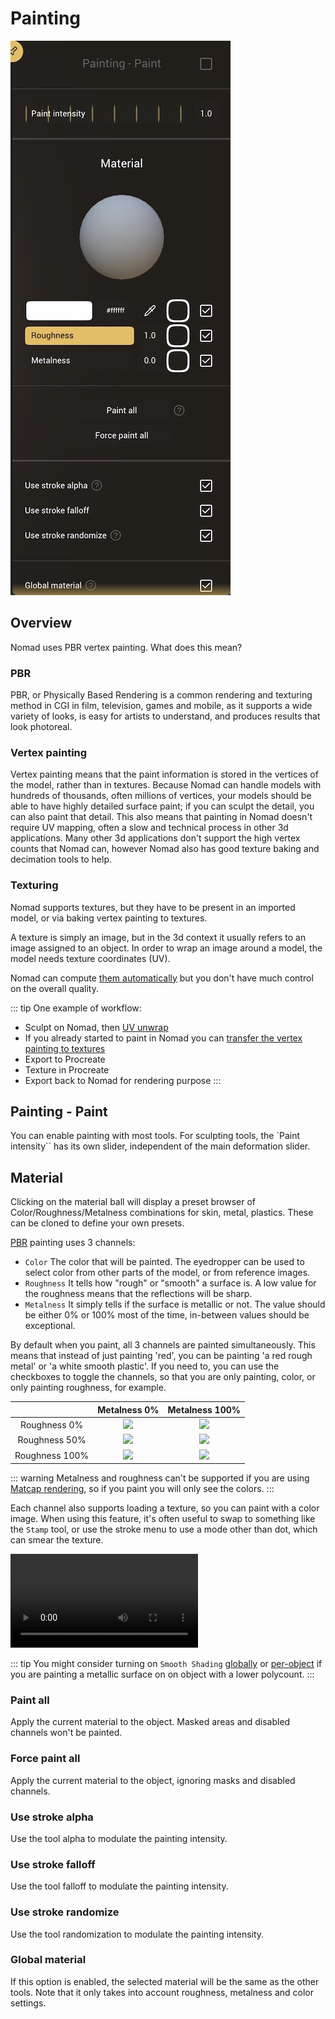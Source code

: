 # Painting

![](./images/paint_menu.jpg)  

## Overview

Nomad uses PBR vertex painting. What does this mean?

### PBR
PBR, or Physically Based Rendering is a common rendering and texturing method in CGI in film, television, games and mobile, as it supports a wide variety of looks, is easy for artists to understand, and produces results that look photoreal.

### Vertex painting

Vertex painting means that the paint information is stored in the vertices of the model, rather than in textures. Because Nomad can handle models with hundreds of thousands, often millions of vertices, your models should be able to have highly detailed surface paint; if you can sculpt the detail, you can also paint that detail. This also means that painting in Nomad doesn't require UV mapping, often a slow and technical process in other 3d applications. Many other 3d applications don't support the high vertex counts that Nomad can, however Nomad also has good texture baking and decimation tools to help.

### Texturing

Nomad supports textures, but they have to be present in an imported model, or via baking vertex painting to textures. 

A texture is simply an image, but in the 3d context it usually refers to an image assigned to an object.
In order to wrap an image around a model, the model needs texture coordinates (UV).

Nomad can compute [them automatically](topology.md#uv-unwrap) but you don't have much control on the overall quality.

::: tip
One example of workflow:
- Sculpt on Nomad, then [UV unwrap](topology.md#uv-unwrap)
- If you already started to paint in Nomad you can [transfer the vertex painting to textures](topology.md#bake-vertex-colors-to-texture)
- Export to Procreate
- Texture in Procreate
- Export back to Nomad for rendering purpose
:::

## Painting - Paint

You can enable painting with most tools.
For sculpting tools, the `Paint intensity`` has its own slider, independent of the main deformation slider.


## Material

Clicking on the material ball will display a preset browser of Color/Roughness/Metalness combinations for skin, metal, plastics. These can be cloned to define your own presets.

[PBR](lighting.md#pbr) painting uses 3 channels:
- `Color` The color that will be painted. The eyedropper can be used to select color from other parts of the model, or from reference images.
- `Roughness` It tells how "rough" or "smooth" a surface is. A low value for the roughness means that the reflections will be sharp.
- `Metalness` It simply tells if the surface is metallic or not. The value should be either 0% or 100% most of the time, in-between values should be exceptional.

By default when you paint, all 3 channels are painted simultaneously. This means that instead of just painting 'red', you can be painting 'a red rough metal' or 'a white smooth plastic'. If you need to, you can use the checkboxes to toggle the channels, so that you are only painting, color, or only painting roughness, for example. 

|                | Metalness 0%                      | Metalness 100%               |
| :---:          | :---:                             |:---:                         |
| Roughness 0%   | ![](./images/dielectric_r0.jpg)   | ![](./images/metal_r0.jpg)   |
| Roughness 50%  | ![](./images/dielectric_r50.jpg)  | ![](./images/metal_r50.jpg)  |
| Roughness 100% | ![](./images/dielectric_r100.jpg) | ![](./images/metal_r100.jpg) |

::: warning
Metalness and roughness can't be supported if you are using [Matcap rendering](lighting.md#matcap), so if you paint you will only see the colors.
:::

Each channel also supports loading a texture, so you can paint with a color image. When using this feature, it's often useful to swap to something like the `Stamp` tool, or use the stroke menu to use a mode other than dot, which can smear the texture.

![](./videos/paint_color_texture.mp4)  

::: tip
You might consider turning on `Smooth Shading` [globally](settings.md#smooth-shading) or [per-object](material.md#smooth-shading) if you are painting a metallic surface on on object with a lower polycount.
:::

### Paint all
Apply the current material to the object. Masked areas and disabled channels won't be painted.

### Force paint all
Apply the current material to the object, ignoring masks and disabled channels.

### Use stroke alpha
Use the tool alpha to modulate the painting intensity.

### Use stroke falloff
Use the tool falloff to modulate the painting intensity.

### Use stroke randomize
Use the tool randomization to modulate the painting intensity.

### Global material
If this option is enabled, the selected material will be the same as the other tools. Note that it only takes into account roughness, metalness and color settings.